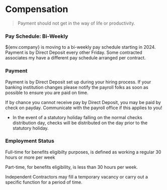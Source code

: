 # Compensation

> Payment should not get in the way of life or productivity.



### Pay Schedule: Bi-Weekly

${env.company} is moving to a bi-weekly pay schedule starting in 2024. Payment is by Direct Deposit every other Friday.  Some contracted associates my have a different pay schedule arranged per contract.

### Payment

Payment is by Direct Deposit set up during your hiring process.  If your banking institution changes please notify the payroll folks as soon as possible to ensure you are paid on time.

If by chance you cannot receive pay by Direct Deposit, you may be paid by check on payday.  Communicate with the payroll office if this applies to you! 

- In the event of a statutory holiday falling on the normal checks distribution day, checks will be distributed on the day prior to the statutory holiday.

### Employment Status

Full-time for benefits eligibilty purposes, is defined as working a regular 30 hours or more per week 

Part-time, for benefits eligibility, is less than 30 hours per week.  

Independent Contractors may fill a temporary vacancy or carry out a specific function for a period of time.





